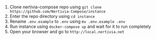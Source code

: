 1. Clone nertivia-compose repo using `git clone https://github.com/Nertivia-Compose/instance`
2. Enter the repo directory using `cd instance`
3. Rename `.env.example` to `.env` using `mv .env.example .env`
4. Run instance using `docker-compose up` and wait for it to run completely
5. Open your browser and go to `http://local.nertivia.net`